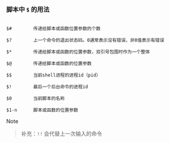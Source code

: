 ### 脚本中 `$` 的用法

  

```shell

$#        传递给脚本或函数位置参数的个数

$?        上一个命令的退出状态码。0通常表示没有错误，非0值表示有错误

$*        传递给脚本或函数的位置参数，双引号包围时作为一个整体

$@        传递给脚本或函数的位置参数

$$        当前shell进程的进程id（pid）

$!        最后一个后台命令的进程id

$0        当前脚本的名称

$1-n      脚本或函数的位置参数

```

  

> [!note]

> 补充：`!!` 会代替上一次输入的命令